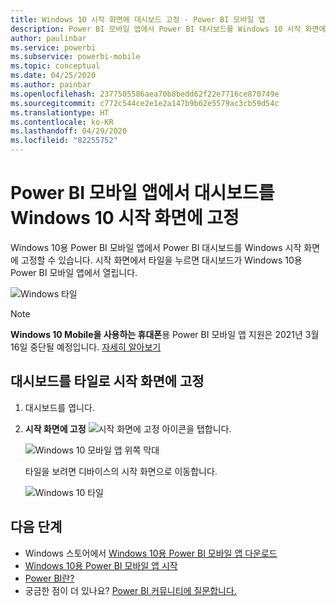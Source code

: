 ```yaml
---
title: Windows 10 시작 화면에 대시보드 고정 - Power BI 모바일 앱
description: Power BI 모바일 앱에서 Power BI 대시보드를 Windows 10 시작 화면에 고정하는 방법을 알아봅니다.
author: paulinbar
ms.service: powerbi
ms.subservice: powerbi-mobile
ms.topic: conceptual
ms.date: 04/25/2020
ms.author: painbar
ms.openlocfilehash: 2377505586aea70b8bedd62f22e7716ce870749e
ms.sourcegitcommit: c772c544ce2e1e2a147b9b62e5579ac3cb59d54c
ms.translationtype: HT
ms.contentlocale: ko-KR
ms.lasthandoff: 04/29/2020
ms.locfileid: "82255752"
---
```

# <a name="pin-a-dashboard-to-your-windows-10-start-screen-from-the-power-bi-mobile-app"></a>Power BI 모바일 앱에서 대시보드를 Windows 10 시작 화면에 고정
Windows 10용 Power BI 모바일 앱에서 Power BI 대시보드를 Windows 시작 화면에 고정할 수 있습니다. 시작 화면에서 타일을 누르면 대시보드가 Windows 10용 Power BI 모바일 앱에서 열립니다.

![Windows 타일](./media/mobile-pin-dashboard-start-screen-windows-10-phone-app/power-bi-windows-10-pin-start-screen.png)

>[!NOTE]
>**Windows 10 Mobile을 사용하는 휴대폰**용 Power BI 모바일 앱 지원은 2021년 3월 16일 중단될 예정입니다. [자세히 알아보기](https://go.microsoft.com/fwlink/?linkid=2121400)

## <a name="pin-a-dashboard-to-your-start-screen-as-a-tile"></a>대시보드를 타일로 시작 화면에 고정
1. 대시보드를 엽니다.
2. **시작 화면에 고정** ![시작 화면에 고정 아이콘](./media/mobile-pin-dashboard-start-screen-windows-10-phone-app/power-bi-windows-10-pin-start-icon.png)을 탭합니다.
   
   ![Windows 10 모바일 앱 위쪽 막대](./media/mobile-pin-dashboard-start-screen-windows-10-phone-app/power-bi-windows-10-pin-start.png)
   
   타일을 보려면 디바이스의 시작 화면으로 이동합니다.
   
   ![Windows 10 타일](./media/mobile-pin-dashboard-start-screen-windows-10-phone-app/pbi_win10ph_startscrn.png)

## <a name="next-steps"></a>다음 단계
* Windows 스토어에서 [Windows 10용 Power BI 모바일 앱 다운로드](https://go.microsoft.com/fwlink/?LinkID=526478)  
* [Windows 10용 Power BI 모바일 앱 시작](mobile-windows-10-phone-app-get-started.md)  
* [Power BI란?](../../fundamentals/power-bi-overview.md)
* 궁금한 점이 더 있나요? [Power BI 커뮤니티에 질문합니다.](https://community.powerbi.com/)
